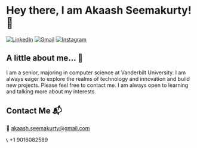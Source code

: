 # Hey there, I am Akaash Seemakurty! 👋

[![LinkedIn](https://img.shields.io/badge/Connect-blue?style=for-the-badge&logo=linkedin&logoColor=white)](https://www.linkedin.com/in/akaash-seemakurty/)
[![Gmail](https://img.shields.io/badge/Gmail%20-red?style=for-the-badge&logo=gmail&logoColor=white)](mailto:akaash.seemakurty@gmail.com)
[![Instagram](https://img.shields.io/badge/Instagram%20-%23E4405F.svg?&style=for-the-badge&logo=instagram&logoColor=white)](https://www.instagram.com/akaashseemakurty)

## A little about me... :open_book:
I am a senior, majoring in computer science at Vanderbilt University. I am always eager to explore the realms of technology and innovation and build new projects. Please feel free to contact me. I am always open to learning and talking more about my interests.

## Contact Me :mailbox_with_mail:
:email: akaash.seemakurty@gmail.com

:telephone_receiver: +1 9016082589
<!--
**akaashkasi/akaashkasi** is a ✨ _special_ ✨ repository because its `README.md` (this file) appears on your GitHub profile.

Here are some ideas to get you started:

- 🔭 I’m currently working on ...
- 🌱 I’m currently learning ...
- 👯 I’m looking to collaborate on ...
- 🤔 I’m looking for help with ...
- 💬 Ask me about ...
- 📫 How to reach me: ...
- 😄 Pronouns: ...
- ⚡ Fun fact: ...
-->
